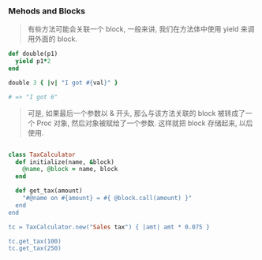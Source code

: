 ### Mehods and Blocks

> 有些方法可能会关联一个 block, 一般来讲, 我们在方法体中使用 yield 来调用外面的 block.

```ruby
def double(p1)
  yield p1*2
end

double 3 { |v| "I got #{val}" }

# => "I got 6"

```
> 可是, 如果最后一个参数以 & 开头, 那么与该方法关联的 block 被转成了一个 Proc 对象, 然后对象被赋给了一个参数.  这样就把 block 存储起来, 以后使用.

```ruby

class TaxCalculator
  def initialize(name, &block)
    @name, @block = name, block
  end

  def get_tax(amount)
    "#@name on #{amount} = #{ @block.call(amount) }"
  end
end

tc = TaxCalculator.new("Sales tax") { |amt| amt * 0.075 }

tc.get_tax(100)
tc.get_tax(250)
```
